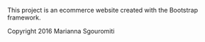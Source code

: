 This project is an ecommerce website created with the Bootstrap framework. 

Copyright 2016 Marianna Sgouromiti
